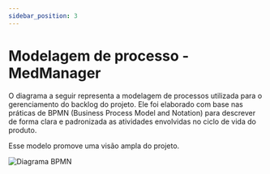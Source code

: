 ```yaml
---
sidebar_position: 3
---
```


# Modelagem de processo - MedManager

O diagrama a seguir representa a modelagem de processos utilizada para o gerenciamento do backlog do projeto. Ele foi elaborado com base nas práticas de BPMN (Business Process Model and Notation) para descrever de forma clara e padronizada as atividades envolvidas no ciclo de vida do produto.

Esse modelo promove uma visão ampla do projeto.

![Diagrama BPMN](../images/diagrama_bpmn.svg)

